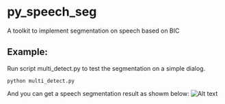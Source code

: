 # py_speech_seg
A toolkit to implement segmentation on speech based on BIC

## Example:
Run script multi_detect.py to test the segmentation on a simple dialog.

`python multi_detect.py`

And you can get a speech segmentation result as showm below:
![Alt text](https://github.com/wblgers/py_speech_seg/raw/master/Screenshots/Demo1.png)

